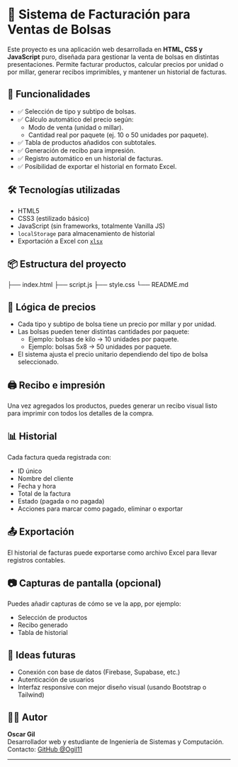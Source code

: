 # 🧾 Sistema de Facturación para Ventas de Bolsas

Este proyecto es una aplicación web desarrollada en **HTML, CSS y JavaScript** puro, diseñada para gestionar la venta de bolsas en distintas presentaciones. Permite facturar productos, calcular precios por unidad o por millar, generar recibos imprimibles, y mantener un historial de facturas.

## 🚀 Funcionalidades

- ✅ Selección de tipo y subtipo de bolsas.
- ✅ Cálculo automático del precio según:
  - Modo de venta (unidad o millar).
  - Cantidad real por paquete (ej. 10 o 50 unidades por paquete).
- ✅ Tabla de productos añadidos con subtotales.
- ✅ Generación de recibo para impresión.
- ✅ Registro automático en un historial de facturas.
- ✅ Posibilidad de exportar el historial en formato Excel.

## 🛠️ Tecnologías utilizadas

- HTML5
- CSS3 (estilizado básico)
- JavaScript (sin frameworks, totalmente Vanilla JS)
- `localStorage` para almacenamiento de historial
- Exportación a Excel con [`xlsx`](https://github.com/SheetJS/sheetjs) 

## 📦 Estructura del proyecto

├── index.html
├── script.js
├── style.css 
└── README.md


## 📐 Lógica de precios

- Cada tipo y subtipo de bolsa tiene un precio por millar y por unidad.
- Las bolsas pueden tener distintas cantidades por paquete:
  - Ejemplo: bolsas de kilo → 10 unidades por paquete.
  - Ejemplo: bolsas 5x8 → 50 unidades por paquete.
- El sistema ajusta el precio unitario dependiendo del tipo de bolsa seleccionado.

## 🖨️ Recibo e impresión

Una vez agregados los productos, puedes generar un recibo visual listo para imprimir con todos los detalles de la compra.

## 📊 Historial

Cada factura queda registrada con:
- ID único
- Nombre del cliente
- Fecha y hora
- Total de la factura
- Estado (pagada o no pagada)
- Acciones para marcar como pagado, eliminar o exportar

## 📤 Exportación

El historial de facturas puede exportarse como archivo Excel para llevar registros contables.

## 📷 Capturas de pantalla (opcional)

Puedes añadir capturas de cómo se ve la app, por ejemplo:

- Selección de productos
- Recibo generado
- Tabla de historial

## 🧠 Ideas futuras

- Conexión con base de datos (Firebase, Supabase, etc.)
- Autenticación de usuarios
- Interfaz responsive con mejor diseño visual (usando Bootstrap o Tailwind)

## 🧑‍💻 Autor

**Oscar Gil**  
Desarrollador web y estudiante de Ingeniería de Sistemas y Computación.  
Contacto: [GitHub @Ogil11](https://github.com/Ogil11)

---

